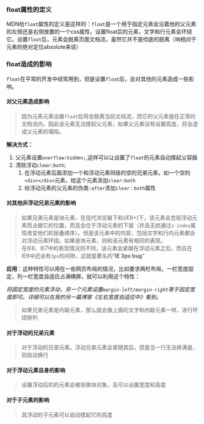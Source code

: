 ### float属性的定义
MDN给`float`属性的定义是这样的：`float`是一个用于指定元素会沿着他的父元素的左侧还是右侧放置的一个css属性，设置float后的元素，文字和行元素会环绕它。设置`float`后，元素会脱离页面文档流，虽然它并不是彻底的脱离（响相对于元素的绝对定位absolute来说）

### float造成的影响

`float`在平常的开发中经常用到，但是设置`float`后，会对其他的元素造成一些影响。

#### 对父元素造成影响

> 因为元素元素设置`float`后将会脱离当前文档流，而它的父元素是在正常的文档流内，因此该元素无法撑起父元素，如果父元素没有设置高度，将会造成父元素的塌陷。

**解决方式：**
1. 父元素设置`overflow:hidden;`,这样可以让设置了`float`的元素自动撑起父容器
2. 清除浮动`clear:both`;
    1. 在浮动元素后面添加一个和浮动元素同级的空的兄弟元素，如一个空的`<div></div>`元素，给这个元素添加`clear:both`
    2. 给浮动元素的父元素的伪类`:after`添加`clear：both`属性

#### 对其他非浮动兄弟元素的影响

> 如果兄弟元素是块元素，在现代浏览器下和(IE8+)下，该元素会忽视浮动元素而占据它的位置，而且会位于浮动元素的下层（并且无妨通过`z-index`属性改变他们的层叠顺序）。但是该元素中的内容，包括文字和行内元素都会对浮动元素环绕。如果是块元素，则和该元素有相同的表现。        
在IE6、IE7中的表现情况则不同，该元素会紧跟在浮动元素之后，而且在IE6中还会有`3px`的间隙，这就是著名的“**IE 3px bug**”      

**应用**：这种特性可以用在一些网页布局的情况，比如要求两栏布局，一栏宽度固定，列一栏宽度自适应占满横屏。就可以利用这个特性：

*将固定宽度的元素浮动，另一个元素设置`margin-left/margin-right`等于固定宽度即可。详细可以在我的另一篇博客《左右宽度自适应中》看到。*

> 如果兄弟元素是内联元素，那么就会像上面的文字和内联元素一样，进行环绕排列

#### 对于浮动的兄弟元素

> 对于浮动的兄弟元素，浮动兄弟元素会紧随其后。但是当一行无法排满是，则自动换行

#### 对于浮动元素自身的影响

> 设置浮动后的的元素会被视做块对象，及可以设置宽度和高度

#### 对于子元素的影响

> 其浮动的子元素可以自动撑起它的高度